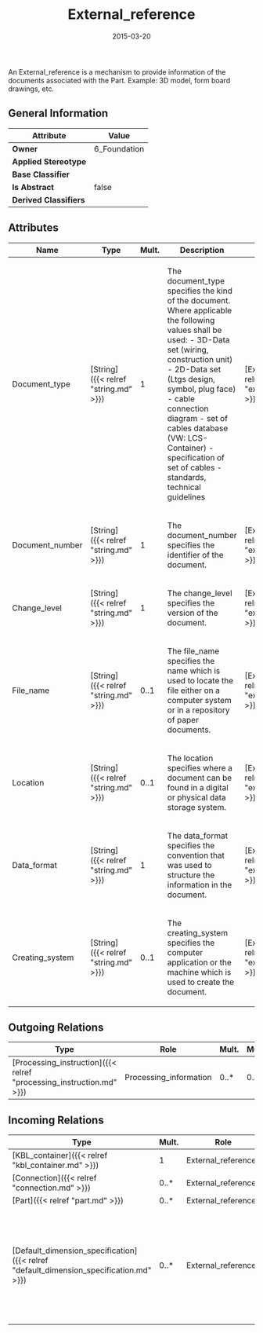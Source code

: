 ﻿---
title: External_reference
toc: false
type: specs
date: "2015-03-20"
draft: false
specification: KBL
version: 2.4.sr1
documentType: "Recommendation"
elementType: Class
classes:
  - External_reference
menu_name: kbl-2.4.sr1
---
<p>An External_reference is a mechanism to provide information of the documents associated with the Part. Example: 3D model, form board drawings, etc.</p>

## General Information

| Attribute               | Value |
|-------------------------|-------|
| **Owner**               | 6_Foundation |
| **Applied Stereotype**  |   |
| **Base Classifier**     |   |
| **Is Abstract**         | false |
| **Derived Classifiers** |   |

## Attributes
|  Name  |  Type  |  Mult.  |  Description  |  Owning Classifier  |
|--------|--------|---------|---------------|--------------|
|Document_type | [String]({{< relref "string.md" >}}) | 1 | <p>The document_type specifies the kind of the document.  Where applicable the following values shall be used:  - 3D-Data set (wiring, construction unit) - 2D-Data set (Ltgs design, symbol, plug face) - cable connection diagram  - set of cables database (VW:  LCS-Container)  - specification of set of cables - standards, technical guidelines</p> | [External_reference]({{< relref "external_reference.md" >}}) |
|Document_number | [String]({{< relref "string.md" >}}) | 1 | <p>The document_number specifies the identifier of the document.</p> | [External_reference]({{< relref "external_reference.md" >}}) |
|Change_level | [String]({{< relref "string.md" >}}) | 1 | <p>The change_level specifies the version of the document.</p> | [External_reference]({{< relref "external_reference.md" >}}) |
|File_name | [String]({{< relref "string.md" >}}) | 0..1 | <p>The file_name specifies the name which is used to locate the file either on a computer system or in a repository of paper documents.</p> | [External_reference]({{< relref "external_reference.md" >}}) |
|Location | [String]({{< relref "string.md" >}}) | 0..1 | <p>The location specifies where a document can be found in a digital or physical data storage system.</p> | [External_reference]({{< relref "external_reference.md" >}}) |
|Data_format | [String]({{< relref "string.md" >}}) | 1 | <p>The data_format specifies the convention that was used to structure the information in the document.</p> | [External_reference]({{< relref "external_reference.md" >}}) |
|Creating_system | [String]({{< relref "string.md" >}}) | 0..1 | <p>The creating_system specifies the computer application or the machine which is used to create the document.</p> | [External_reference]({{< relref "external_reference.md" >}}) |

## Outgoing Relations
|    Type  |   Role   |   Mult.   |   Mult.   |   Description   |
|----------|----------|-----------|-----------|-----------------|
| [Processing_instruction]({{< relref "processing_instruction.md" >}}) | Processing_information | 0..* | 0..1 |  |
##  Incoming Relations
|    Type  |   Mult.  |   Role    |   Mult.   |   Description  |
|----------|----------|-----------|-----------|----------------|
| [KBL_container]({{< relref "kbl_container.md" >}}) | 1 | External_reference | 0..* |  |
| [Connection]({{< relref "connection.md" >}}) | 0..* | External_references | 0..* |  |
| [Part]({{< relref "part.md" >}}) | 0..* | External_references | 0..* |  |
| [Default_dimension_specification]({{< relref "default_dimension_specification.md" >}}) | 0..* | External_references | 0..* | <p> An External_reference which can be used to reference an external document in which the default values are defined (e.g. a company standard).      </p> |
